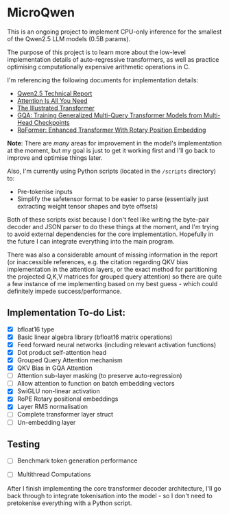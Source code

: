 # MicroQwen

This is an ongoing project to implement CPU-only inference for the smallest of the Qwen2.5 LLM models (0.5B params).

The purpose of this project is to learn more about the low-level implementation details of auto-regressive transformers,
as well as practice optimising computationally expensive arithmetic operations in C.

I'm referencing the following documents for implementation details:
- <a href="https://arxiv.org/abs/2412.15115">Qwen2.5 Technical Report</a>
- <a href="https://arxiv.org/abs/1706.03762">Attention Is All You Need</a>
- <a href="https://jalammar.github.io/illustrated-transformer/">The Illustrated Transformer</a>
- <a href="https://arxiv.org/pdf/2305.13245">GQA: Training Generalized Multi-Query Transformer Models from Multi-Head Checkpoints</a>
- <a href="https://arxiv.org/pdf/2104.09864">RoFormer: Enhanced Transformer With Rotary Position Embedding</a>

**Note**:
There are *many* areas for improvement in the model's implementation at the moment, but my goal is just to get it working first 
and I'll go back to improve and optimise things later.

Also, I'm currently using Python scripts (located in the `/scripts` directory) to:
- Pre-tokenise inputs
- Simplify the safetensor format to be easier to parse (essentially just extracting weight tensor shapes and byte offsets)

Both of these scripts exist because I don't feel like writing the byte-pair decoder and JSON parser to do these things at the moment,
and I'm trying to avoid external dependencies for the core implementation. Hopefully in the future I can integrate everything into the main 
program.

There was also a considerable amount of missing information in the report (or inaccessible references, e.g. the citation regarding 
QKV bias implementation in the attention layers, or the exact method for partitioning the projected Q,K,V matrices for grouped query 
attention) so there are quite a few instance of me implementing based on my best guess - which could definitely impede success/performance.


## Implementation To-do List:
- [x] bfloat16 type
- [x] Basic linear algebra library (bfloat16 matrix operations)
- [x] Feed forward neural networks (including relevant activation functions)
- [x] Dot product self-attention head
- [x] Grouped Query Attention mechanism
- [x] QKV Bias in GQA Attention
- [ ] Attention sub-layer masking (to preserve auto-regression)
- [ ] Allow attention to function on batch embedding vectors
- [x] SwiGLU non-linear activation
- [x] RoPE Rotary positional embeddings
- [x] Layer RMS normalisation
- [ ] Complete transformer layer struct
- [ ] Un-embedding layer

## Testing
- [ ] Benchmark token generation performance 
- [ ] Multithread Computations


After I finish implementing the core transformer decoder architecture, I'll go back through to integrate
tokenisation into the model - so I don't need to pretokenise everything with a Python script.



